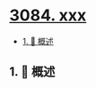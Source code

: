 # [3084. xxx](https://github.com/Tdahuyou/TNotes.leetcode/tree/main/notes/3084.%20xxx)

<!-- region:toc -->

- [1. 📝 概述](#1--概述)

<!-- endregion:toc -->

## 1. 📝 概述
